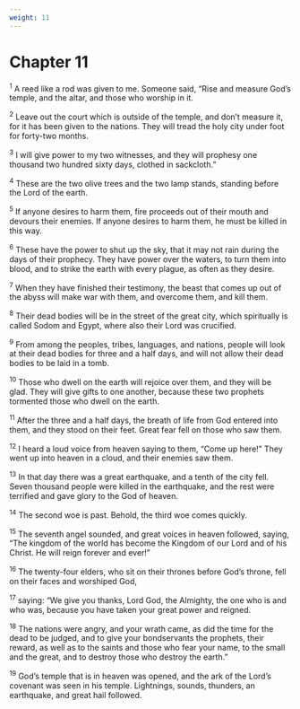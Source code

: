 ```yaml
---
weight: 11
---
```


# Chapter 11

<sup>1</sup> A reed like a rod was given to me. Someone said, “Rise and measure God’s temple, and the altar, and those who worship in it. 

<sup>2</sup> Leave out the court which is outside of the temple, and don’t measure it, for it has been given to the nations. They will tread the holy city under foot for forty-two months. 

<sup>3</sup> I will give power to my two witnesses, and they will prophesy one thousand two hundred sixty days, clothed in sackcloth.” 

<sup>4</sup> These are the two olive trees and the two lamp stands, standing before the Lord of the earth. 

<sup>5</sup> If anyone desires to harm them, fire proceeds out of their mouth and devours their enemies. If anyone desires to harm them, he must be killed in this way. 

<sup>6</sup> These have the power to shut up the sky, that it may not rain during the days of their prophecy. They have power over the waters, to turn them into blood, and to strike the earth with every plague, as often as they desire. 

<sup>7</sup> When they have finished their testimony, the beast that comes up out of the abyss will make war with them, and overcome them, and kill them. 

<sup>8</sup> Their dead bodies will be in the street of the great city, which spiritually is called Sodom and Egypt, where also their Lord was crucified. 

<sup>9</sup> From among the peoples, tribes, languages, and nations, people will look at their dead bodies for three and a half days, and will not allow their dead bodies to be laid in a tomb. 

<sup>10</sup> Those who dwell on the earth will rejoice over them, and they will be glad. They will give gifts to one another, because these two prophets tormented those who dwell on the earth. 

<sup>11</sup> After the three and a half days, the breath of life from God entered into them, and they stood on their feet. Great fear fell on those who saw them. 

<sup>12</sup> I heard a loud voice from heaven saying to them, “Come up here!” They went up into heaven in a cloud, and their enemies saw them. 

<sup>13</sup> In that day there was a great earthquake, and a tenth of the city fell. Seven thousand people were killed in the earthquake, and the rest were terrified and gave glory to the God of heaven. 

<sup>14</sup> The second woe is past. Behold, the third woe comes quickly. 

<sup>15</sup> The seventh angel sounded, and great voices in heaven followed, saying, “The kingdom of the world has become the Kingdom of our Lord and of his Christ. He will reign forever and ever!” 

<sup>16</sup> The twenty-four elders, who sit on their thrones before God’s throne, fell on their faces and worshiped God, 

<sup>17</sup> saying: “We give you thanks, Lord God, the Almighty, the one who is and who was, because you have taken your great power and reigned. 

<sup>18</sup> The nations were angry, and your wrath came, as did the time for the dead to be judged, and to give your bondservants the prophets, their reward, as well as to the saints and those who fear your name, to the small and the great, and to destroy those who destroy the earth.” 

<sup>19</sup> God’s temple that is in heaven was opened, and the ark of the Lord’s covenant was seen in his temple. Lightnings, sounds, thunders, an earthquake, and great hail followed. 


